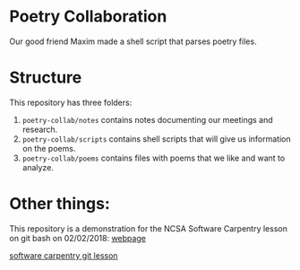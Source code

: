 Poetry Collaboration
====

Our good friend Maxim made a shell script that parses poetry files. 

Structure
===

This repository has three folders: 

1. `poetry-collab/notes` contains notes documenting our meetings and research. 
2. `poetry-collab/scripts` contains shell scripts that will give us information
   on the poems. 
3. `poetry-collab/poems` contains files with poems that we like and want to
   analyze.  

Other things:
===

This repository is a demonstration for the NCSA Software Carpentry lesson on
git bash on 02/02/2018: [webpage](https://swc-uiuc.github.io/2018-02-01-uiuc/)

[software carpentry git lesson](http://swcarpentry.github.io/git-novice/)
